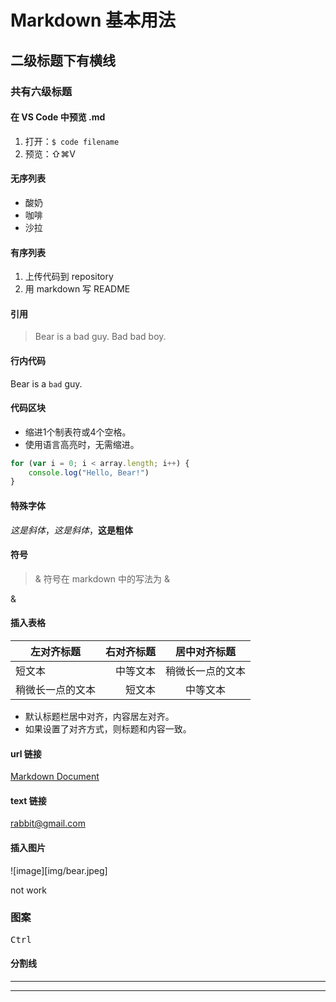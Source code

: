 # Markdown 基本用法

## 二级标题下有横线
### 共有六级标题

#### 在 VS Code 中预览 .md

1. 打开：`$ code filename` 
2. 预览：⇧⌘V

#### 无序列表

* 酸奶
* 咖啡
* 沙拉

#### 有序列表

1. 上传代码到 repository
2. 用 markdown 写 README

#### 引用

> Bear is a bad guy.
> Bad bad boy.

#### 行内代码

Bear is a `bad` guy.

#### 代码区块

* 缩进1个制表符或4个空格。
* 使用语言高亮时，无需缩进。

``` JavaScript
for (var i = 0; i < array.length; i++) {
    console.log("Hello, Bear!")
}
```

#### 特殊字体

*这是斜体*，_这是斜体_，**这是粗体**

#### 符号

> & 符号在 markdown 中的写法为 &amp;

&amp;

#### 插入表格

| 左对齐标题 | 右对齐标题 | 居中对齐标题 |
| ------ | ------: | :------: |
| 短文本 | 中等文本 | 稍微长一点的文本 |
| 稍微长一点的文本 | 短文本 | 中等文本 |

* 默认标题栏居中对齐，内容居左对齐。
* 如果设置了对齐方式，则标题和内容一致。

#### url 链接

[Markdown Document](http://wowubuntu.com/markdown/)

#### text 链接

<rabbit@gmail.com>

#### 插入图片

![image][img/bear.jpeg] 

not work

### 图案

<kbd>Ctrl</kbd>

#### 分割线
***
---